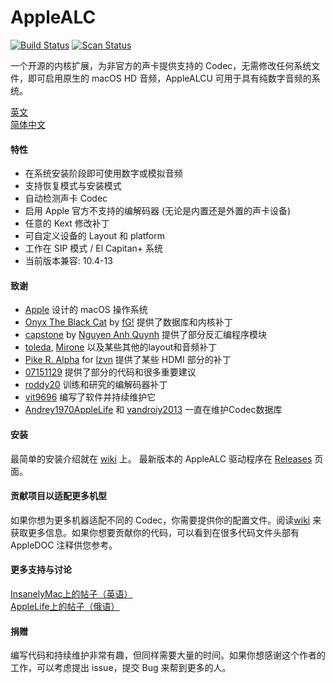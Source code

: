 AppleALC
========

[![Build Status](https://github.com/acidanthera/AppleALC/workflows/CI/badge.svg?branch=master)](https://github.com/acidanthera/AppleALC/actions) [![Scan Status](https://scan.coverity.com/projects/16166/badge.svg?flat=1)](https://scan.coverity.com/projects/16166)

一个开源的内核扩展，为非官方的声卡提供支持的 Codec，无需修改任何系统文件，即可启用原生的 macOS HD 音频，AppleALCU 可用于具有纯数字音频的系统。

[英文](https://github.com/acidanthera/AppleALC/blob/master/README.md)  
[简体中文](https://github.com/acidanthera/AppleALC/blob/master/README_CN.md)  

#### 特性
- 在系统安装阶段即可使用数字或模拟音频
- 支持恢复模式与安装模式
- 自动检测声卡 Codec
- 启用 Apple 官方不支持的编解码器 (无论是内置还是外置的声卡设备)
- 任意的 Kext 修改补丁
- 可自定义设备的 Layout 和 platform
- 工作在 SIP 模式 / El Capitan+ 系统
- 当前版本兼容: 10.4-13

#### 致谢
- [Apple](https://www.apple.com) 设计的 macOS 操作系统 
- [Onyx The Black Cat](https://github.com/gdbinit/onyx-the-black-cat) by [fG!](https://reverse.put.as) 提供了数据库和内核补丁
- [capstone](https://github.com/aquynh/capstone) by [Nguyen Anh Quynh](https://github.com/aquynh) 提供了部分反汇编程序模块 
- [toleda](https://github.com/toleda), [Mirone](https://github.com/Mirone) 以及某些其他的layout和音频补丁
- [Pike R. Alpha](https://github.com/Piker-Alpha) for [lzvn](https://github.com/Piker-Alpha/LZVN) 提供了某些 HDMI 部分的补丁  
- [07151129](https://github.com/07151129) 提供了部分的代码和很多重要建议  
- [roddy20](https://github.com/roddy20) 训练和研究的编解码器补丁
- [vit9696](https://github.com/vit9696) 编写了软件并持续维护它
- [Andrey1970AppleLife](https://github.com/Andrey1970AppleLife) 和 [vandroiy2013](https://github.com/vandroiy2013) 一直在维护Codec数据库

#### 安装
最简单的安装介绍就在 [wiki](https://github.com/acidanthera/AppleALC/wiki) 上。
最新版本的 AppleALC 驱动程序在 [Releases](https://github.com/acidanthera/AppleALC/releases) 页面。

#### 贡献项目以适配更多机型
如果你想为更多机器适配不同的 Codec，你需要提供你的配置文件。阅读[wiki](https://github.com/acidanthera/AppleALC/wiki) 来获取更多信息。如果你想要贡献你的代码，可以看到在很多代码文件头部有 AppleDOC 注释供您参考。

#### 更多支持与讨论
[InsanelyMac上的帖子（英语）](http://www.insanelymac.com/forum/topic/311293-applealc-—-dynamic-applehda-patching/)  
[AppleLife上的帖子（俄语）](https://applelife.ru/threads/applealc-dinamicheskij-patching-applehda.1171672/)

#### 捐赠
编写代码和持续维护非常有趣，但同样需要大量的时间。如果你想感谢这个作者的工作，可以考虑提出 issue，提交 Bug 来帮到更多的人。
